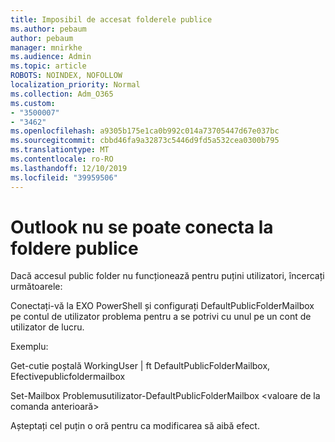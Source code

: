 ```yaml
---
title: Imposibil de accesat folderele publice
ms.author: pebaum
author: pebaum
manager: mnirkhe
ms.audience: Admin
ms.topic: article
ROBOTS: NOINDEX, NOFOLLOW
localization_priority: Normal
ms.collection: Adm_O365
ms.custom:
- "3500007"
- "3462"
ms.openlocfilehash: a9305b175e1ca0b992c014a73705447d67e037bc
ms.sourcegitcommit: cbbd46fa9a32873c5446d9fd5a532cea0300b795
ms.translationtype: MT
ms.contentlocale: ro-RO
ms.lasthandoff: 12/10/2019
ms.locfileid: "39959506"
---
```

# <a name="outlook-cannot-connect-to-public-folders"></a>Outlook nu se poate conecta la foldere publice

Dacă accesul public folder nu funcționează pentru puțini utilizatori, încercați următoarele:

Conectați-vă la EXO PowerShell și configurați DefaultPublicFolderMailbox pe contul de utilizator problema pentru a se potrivi cu unul pe un cont de utilizator de lucru.

Exemplu:

Get-cutie poștală WorkingUser | ft DefaultPublicFolderMailbox, Efectivepublicfoldermailbox

Set-Mailbox Problemusutilizator-DefaultPublicFolderMailbox \<valoare de la comanda anterioară>

Așteptați cel puțin o oră pentru ca modificarea să aibă efect.